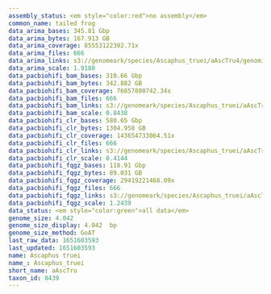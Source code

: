 ```yaml
---
assembly_status: <em style="color:red">no assembly</em>
common_name: tailed frog
data_arima_bases: 345.81 Gbp
data_arima_bytes: 167.913 GB
data_arima_coverage: 85553122392.71x
data_arima_files: 666
data_arima_links: s3://genomeark/species/Ascaphus_truei/aAscTru4/genomic_data/arima/<br>
data_arima_scale: 1.9180
data_pacbiohifi_bam_bases: 310.66 Gbp
data_pacbiohifi_bam_bytes: 342.882 GB
data_pacbiohifi_bam_coverage: 76857800742.34x
data_pacbiohifi_bam_files: 666
data_pacbiohifi_bam_links: s3://genomeark/species/Ascaphus_truei/aAscTru4/genomic_data/pacbio_hifi/<br>
data_pacbiohifi_bam_scale: 0.8438
data_pacbiohifi_clr_bases: 580.65 Gbp
data_pacbiohifi_clr_bytes: 1304.958 GB
data_pacbiohifi_clr_coverage: 143654733064.51x
data_pacbiohifi_clr_files: 666
data_pacbiohifi_clr_links: s3://genomeark/species/Ascaphus_truei/aAscTru4/genomic_data/pacbio_hifi/<br>
data_pacbiohifi_clr_scale: 0.4144
data_pacbiohifi_fqgz_bases: 118.91 Gbp
data_pacbiohifi_fqgz_bytes: 89.031 GB
data_pacbiohifi_fqgz_coverage: 29419221468.09x
data_pacbiohifi_fqgz_files: 666
data_pacbiohifi_fqgz_links: s3://genomeark/species/Ascaphus_truei/aAscTru4/genomic_data/pacbio_hifi/<br>
data_pacbiohifi_fqgz_scale: 1.2439
data_status: <em style="color:green">all data</em>
genome_size: 4.042
genome_size_display: 4.042  bp
genome_size_method: GoAT
last_raw_data: 1651603593
last_updated: 1651603593
name: Ascaphus truei
name_: Ascaphus_truei
short_name: aAscTru
taxon_id: 8439
---
```

